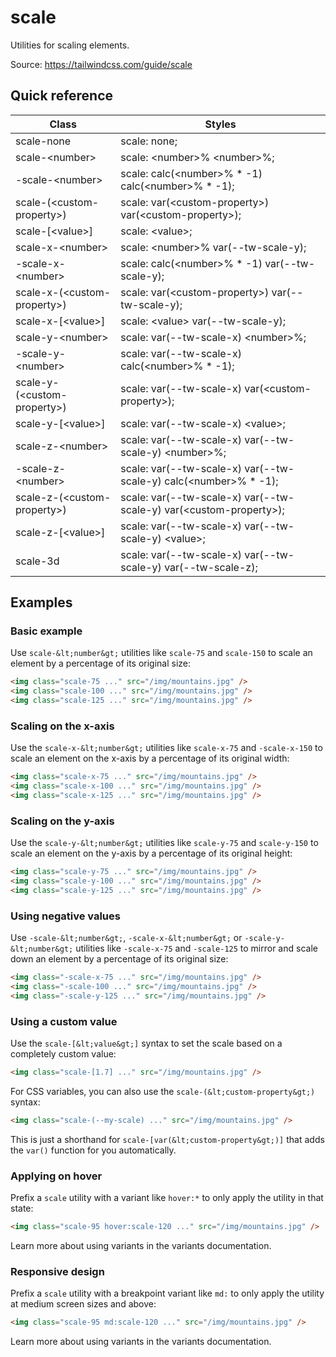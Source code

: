 # scale

Utilities for scaling elements.

Source: https://tailwindcss.com/guide/scale

## Quick reference

| Class | Styles |
|---|---|
| scale-none | scale: none; |
| scale-&lt;number&gt; | scale: &lt;number&gt;% &lt;number&gt;%; |
| -scale-&lt;number&gt; | scale: calc(&lt;number&gt;% * -1) calc(&lt;number&gt;% * -1); |
| scale-(&lt;custom-property&gt;) | scale: var(&lt;custom-property&gt;) var(&lt;custom-property&gt;); |
| scale-[&lt;value&gt;] | scale: &lt;value&gt;; |
| scale-x-&lt;number&gt; | scale: &lt;number&gt;% var(--tw-scale-y); |
| -scale-x-&lt;number&gt; | scale: calc(&lt;number&gt;% * -1) var(--tw-scale-y); |
| scale-x-(&lt;custom-property&gt;) | scale: var(&lt;custom-property&gt;) var(--tw-scale-y); |
| scale-x-[&lt;value&gt;] | scale: &lt;value&gt; var(--tw-scale-y); |
| scale-y-&lt;number&gt; | scale: var(--tw-scale-x) &lt;number&gt;%; |
| -scale-y-&lt;number&gt; | scale: var(--tw-scale-x) calc(&lt;number&gt;% * -1); |
| scale-y-(&lt;custom-property&gt;) | scale: var(--tw-scale-x) var(&lt;custom-property&gt;); |
| scale-y-[&lt;value&gt;] | scale: var(--tw-scale-x) &lt;value&gt;; |
| scale-z-&lt;number&gt; | scale: var(--tw-scale-x) var(--tw-scale-y) &lt;number&gt;%; |
| -scale-z-&lt;number&gt; | scale: var(--tw-scale-x) var(--tw-scale-y) calc(&lt;number&gt;% * -1); |
| scale-z-(&lt;custom-property&gt;) | scale: var(--tw-scale-x) var(--tw-scale-y) var(&lt;custom-property&gt;); |
| scale-z-[&lt;value&gt;] | scale: var(--tw-scale-x) var(--tw-scale-y) &lt;value&gt;; |
| scale-3d | scale: var(--tw-scale-x) var(--tw-scale-y) var(--tw-scale-z); |

## Examples

### Basic example

Use `scale-&lt;number&gt;` utilities like `scale-75` and `scale-150` to scale an element by a percentage of its original size:

```html
<img class="scale-75 ..." src="/img/mountains.jpg" />
<img class="scale-100 ..." src="/img/mountains.jpg" />
<img class="scale-125 ..." src="/img/mountains.jpg" />
```

### Scaling on the x-axis

Use the `scale-x-&lt;number&gt;` utilities like `scale-x-75` and `-scale-x-150` to scale an element on the x-axis by a percentage of its original width:

```html
<img class="scale-x-75 ..." src="/img/mountains.jpg" />
<img class="scale-x-100 ..." src="/img/mountains.jpg" />
<img class="scale-x-125 ..." src="/img/mountains.jpg" />
```

### Scaling on the y-axis

Use the `scale-y-&lt;number&gt;` utilities like `scale-y-75` and `scale-y-150` to scale an element on the y-axis by a percentage of its original height:

```html
<img class="scale-y-75 ..." src="/img/mountains.jpg" />
<img class="scale-y-100 ..." src="/img/mountains.jpg" />
<img class="scale-y-125 ..." src="/img/mountains.jpg" />
```

### Using negative values

Use `-scale-&lt;number&gt;`, `-scale-x-&lt;number&gt;` or `-scale-y-&lt;number&gt;` utilities like `-scale-x-75` and `-scale-125` to mirror and scale down an element by a percentage of its original size:

```html
<img class="-scale-x-75 ..." src="/img/mountains.jpg" />
<img class="-scale-100 ..." src="/img/mountains.jpg" />
<img class="-scale-y-125 ..." src="/img/mountains.jpg" />
```

### Using a custom value

Use the `scale-[&lt;value&gt;]` syntax to set the scale based on a completely custom value:

```html
<img class="scale-[1.7] ..." src="/img/mountains.jpg" />
```

For CSS variables, you can also use the `scale-(&lt;custom-property&gt;)` syntax:

```html
<img class="scale-(--my-scale) ..." src="/img/mountains.jpg" />
```

This is just a shorthand for `scale-[var(&lt;custom-property&gt;)]` that adds the `var()` function for you automatically.

### Applying on hover

Prefix a `scale` utility with a variant like `hover:*` to only apply the utility in that state:

```html
<img class="scale-95 hover:scale-120 ..." src="/img/mountains.jpg" />
```

Learn more about using variants in the variants documentation.

### Responsive design

Prefix a `scale` utility with a breakpoint variant like `md:` to only apply the utility at medium screen sizes and above:

```html
<img class="scale-95 md:scale-120 ..." src="/img/mountains.jpg" />
```

Learn more about using variants in the variants documentation.
